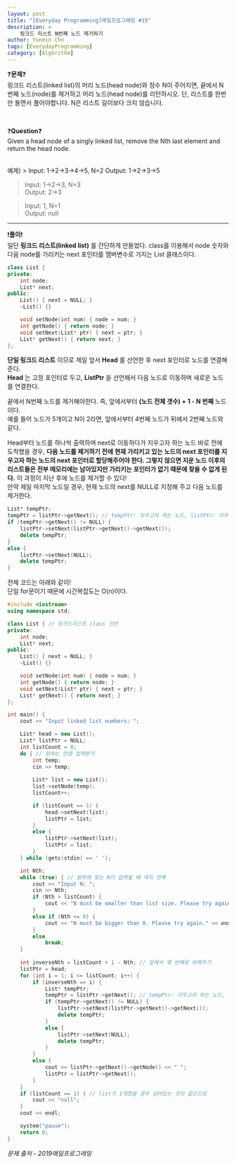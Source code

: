 ```yaml
---
layout: post
title: "[Everyday Programming]매일프로그래밍 #15"
description: >
    링크드 리스트 N번째 노드 제거하기
author: Yunmin Cho
tags: [EverydayProgramming]
category: [Algorithm]
---
```


❓__문제__❓  
링크드 리스트(linked list)의 머리 노드(head node)와 정수 N이 주어지면, 끝에서 N번째 노드(node)를 제거하고 머리 노드(head node)를 리턴하시오.
단, 리스트를 한번만 돌면서 풀어야합니다. N은 리스트 길이보다 크지 않습니다.  

<br/>

❓__Question__❓  
Given a head node of a singly linked list, remove the Nth last element and return the head node.  

<br/>
예제)  
> Input: 1->2->3->4->5, N=2  
  Output: 1->2->3->5  

> Input: 1->2->3, N=3  
  Output: 2->3  

> Input: 1, N=1  
  Output: null  

* * *

❗__풀이__❗  
일단 __링크드 리스트(linked list)__ 를 간단하게 만들었다. class를 이용해서 node 숫자와 다음 node를 가리키는 next 포인터를 맴버변수로 가지는 List 클래스이다.  
~~~c++
class List { 
private: 
	int node;
	List* next;
public:
	List() { next = NULL; }
	~List() {}

	void setNode(int num) {	node = num;	}
	int getNode() {	return node; }
	void setNext(List* ptr) { next = ptr; }
	List* getNext() { return next; }
};
~~~  

__단일 링크드 리스트__ 이므로 제일 앞서 __Head__ 를 선언한 후 next 포인터로 노드를 연결해준다.  
__Head__ 는 고정 포인터로 두고, __ListPtr__ 을 선언해서 다음 노드로 이동하며 새로운 노드를 연결한다.  

끝에서 N번째 노드를 제거해야한다. 즉, 앞에서부터 __(노드 전체 갯수) + 1 - N 번째__  노드이다.  
예를 들어 노드가 5개이고 N이 2라면, 앞에서부터 4번째 노드가 뒤에서 2번째 노드와 같다.  

Head부터 노드를 하나씩 출력하며 next로 이동하다가 지우고자 하는 노드 바로 전에 도착했을 경우, <span style="color: var(--highlight-color)"> __다음 노드를 제거하기 전에 현재 가리키고 있는 노드의 next 포인터를 지우고자 하는 노드의 next 포인터로 할당해주어야 한다. 그렇지 않으면 지운 노드 이후의 리스트들은 전부 메모리에는 남아있지만 가리키는 포인터가 없기 때문에 찾을 수 없게 된다.__ </span> 이 과정이 지난 후에 노드를 제거할 수 있다!  
만약 제일 마지막 노드일 경우, 현재 노드의 next를 NULL로 지정해 주고 다음 노드를 제거한다.  
```c++
List* tempPtr;
tempPtr = listPtr->getNext(); // tempPtr: 지우고자 하는 노드, listPtr: 지우고자 하는 것 바로 전 노드
if (tempPtr->getNext() != NULL) {
	listPtr->setNext(listPtr->getNext()->getNext());
	delete tempPtr;
}
else {
	listPtr->setNext(NULL);
	delete tempPtr;
}
```  

전체 코드는 아래와 같이!  
단일 for문이기 때문에 시간복잡도는 O(n)이다.  
```c++
#include <iostream>
using namespace std;

class List { // 링크드리스트 class 선언
private: 
	int node;
	List* next;
public:
	List() { next = NULL; }
	~List() {}

	void setNode(int num) {	node = num;	}
	int getNode() {	return node; }
	void setNext(List* ptr) { next = ptr; }
	List* getNext() { return next; }
};

int main() {
	cout << "Input linked list numbers: ";

	List* head = new List();
	List* listPtr = NULL;
	int listCount = 0;
	do { // 원하는 만큼 입력받기
		int temp;
		cin >> temp;
		
		List* list = new List();
		list->setNode(temp);
		listCount++;

		if (listCount == 1) {
			head->setNext(list);
			listPtr = list;
		}
		else {
			listPtr->setNext(list);
			listPtr = list;
		}
	} while (getc(stdin) == ' ');

	int Nth;
	while (true) { // 범위에 맞는 N이 입력될 때 까지 반복
		cout << "Input N: ";
		cin >> Nth;
		if (Nth > listCount) {
			cout << "N must be smaller than list size. Please try again." << endl;
		}
		else if (Nth <= 0) {
			cout << "N must be bigger than 0. Please try again." << endl;
		}
		else
			break;
	}
	
	int inverseNth = listCount + 1 - Nth; // 앞에서 몇 번째로 바꿔주기
	listPtr = head;
	for (int i = 1; i <= listCount; i++) {
		if (inverseNth == i) {
			List* tempPtr;
			tempPtr = listPtr->getNext(); // tempPtr: 지우고자 하는 노드, listPtr: 지우고자 하는 것 바로 전 노드
			if (tempPtr->getNext() != NULL) {
				listPtr->setNext(listPtr->getNext()->getNext());
				delete tempPtr;
			}
			else {
				listPtr->setNext(NULL);
				delete tempPtr;
			}
		}
		else {
			cout << listPtr->getNext()->getNode() << " ";
			listPtr = listPtr->getNext();
		}
	}
	if (listCount == 1) { // list가 1개였을 경우 남아있는 것이 없으므로
		cout << "null";
	}
	cout << endl;

	system("pause");
	return 0;
}
```  

*문제 출처 - 2019매일프로그래밍*